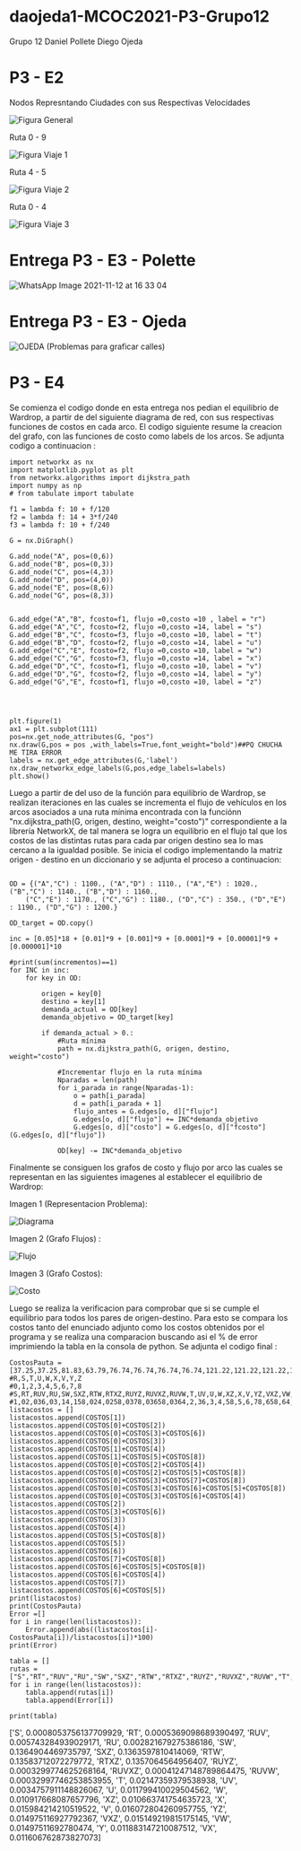 # daojeda1-MCOC2021-P3-Grupo12

Grupo 12
Daniel Pollete
Diego Ojeda


# P3 - E2


Nodos Represntando Ciudades con sus Respectivas Velocidades

![Figura General](https://user-images.githubusercontent.com/88356329/141036716-6cad3a4b-e9d4-4546-810a-479a9a3693a9.png)

Ruta 0 - 9 

![Figura Viaje 1](https://user-images.githubusercontent.com/88356329/141036727-cb1e6123-8f78-490a-84a3-a612a0f95790.png)

Ruta 4 - 5

![Figura Viaje 2](https://user-images.githubusercontent.com/88356329/141036757-f266e787-8a68-4670-9451-b61da0f75b44.png)


Ruta 0 - 4

![Figura Viaje 3](https://user-images.githubusercontent.com/88356329/141036767-e3e7021e-baf2-4d6b-b6e1-ca3a4c23bfef.png)


# Entrega P3 - E3 - Polette

![WhatsApp Image 2021-11-12 at 16 33 04](https://user-images.githubusercontent.com/88356329/141525857-e91a6b50-ac5a-4dcc-9554-9892f811f983.jpeg)

# Entrega P3 - E3 - Ojeda
![OJEDA](https://user-images.githubusercontent.com/53507891/141601381-f8be46c9-a2f4-41db-ae6f-b113b7981481.jpeg)
(Problemas para graficar calles)


# P3 - E4

Se comienza el codigo donde en esta entrega nos pedian el equilibrio de Wardrop, a partir de del siguiente diagrama de red, con sus respectivas funciones de costos en cada arco. El codigo siguiente resume la creacion del grafo, con las funciones de costo como labels de los arcos. Se adjunta codigo a continuacion :

```
import networkx as nx
import matplotlib.pyplot as plt
from networkx.algorithms import dijkstra_path
import numpy as np
# from tabulate import tabulate

f1 = lambda f: 10 + f/120
f2 = lambda f: 14 + 3*f/240
f3 = lambda f: 10 + f/240

G = nx.DiGraph()

G.add_node("A", pos=(0,6))
G.add_node("B", pos=(0,3))
G.add_node("C", pos=(4,3))
G.add_node("D", pos=(4,0))
G.add_node("E", pos=(8,6))
G.add_node("G", pos=(8,3))


G.add_edge("A","B", fcosto=f1, flujo =0,costo =10 , label = "r")
G.add_edge("A","C", fcosto=f2, flujo =0,costo =14, label = "s")
G.add_edge("B","C", fcosto=f3, flujo =0,costo =10, label = "t")
G.add_edge("B","D", fcosto=f2, flujo =0,costo =14, label = "u")
G.add_edge("C","E", fcosto=f2, flujo =0,costo =10, label = "w")
G.add_edge("C","G", fcosto=f3, flujo =0,costo =14, label = "x")
G.add_edge("D","C", fcosto=f1, flujo =0,costo =10, label = "v")
G.add_edge("D","G", fcosto=f2, flujo =0,costo =14, label = "y")
G.add_edge("G","E", fcosto=f1, flujo =0,costo =10, label = "z")




plt.figure(1)
ax1 = plt.subplot(111)
pos=nx.get_node_attributes(G, "pos")
nx.draw(G,pos = pos ,with_labels=True,font_weight="bold")##PQ CHUCHA ME TIRA ERROR
labels = nx.get_edge_attributes(G,'label')
nx.draw_networkx_edge_labels(G,pos,edge_labels=labels)
plt.show()
```

Luego a partir de del uso de la función para equilibrio de Wardrop, se realizan iteraciones en las cuales se incrementa el flujo de vehículos en los arcos asociados a una ruta mínima encontrada con la funciónn "nx.dijkstra_path(G, origen, destino, weight="costo")" correspondiente a la librería NetworkX, de tal manera se logra un equilibrio en el flujo tal que los costos de las distintas rutas para cada par origen destino sea lo mas cercano a la igualdad posible. Se inicia el codigo implementando la matriz origen - destino en un diccionario y se adjunta el proceso a continuacion:

```

OD = {("A","C") : 1100., ("A","D") : 1110., ("A","E") : 1020., ("B","C") : 1140., ("B","D") : 1160.,
	("C","E") : 1170., ("C","G") : 1180., ("D","C") : 350., ("D","E") : 1190., ("D","G") : 1200.}

OD_target = OD.copy()

inc = [0.05]*18 + [0.01]*9 + [0.001]*9 + [0.0001]*9 + [0.00001]*9 + [0.000001]*10

#print(sum(incrementos)==1)
for INC in inc:
    for key in OD:
    
    	origen = key[0]
    	destino = key[1]
    	demanda_actual = OD[key]
    	demanda_objetivo = OD_target[key]
        
    	if demanda_actual > 0.:
    		#Ruta mínima
    		path = nx.dijkstra_path(G, origen, destino, weight="costo")
    
    		#Incrementar flujo en la ruta mínima
    		Nparadas = len(path)
    		for i_parada in range(Nparadas-1):
    			o = path[i_parada]
    			d = path[i_parada + 1]
    			flujo_antes = G.edges[o, d]["flujo"]
    			G.edges[o, d]["flujo"] += INC*demanda_objetivo
    			G.edges[o, d]["costo"] = G.edges[o, d]["fcosto"](G.edges[o, d]["flujo"])
    
    		OD[key] -= INC*demanda_objetivo
```
Finalmente se consiguen los grafos de costo y flujo por arco las cuales se representan en las siguientes imagenes al establecer el equilibrio de Wardrop: 

Imagen 1 (Representacion Problema):


![Diagrama](https://user-images.githubusercontent.com/88356329/142122112-bd50f9b7-0a79-4da8-84f8-729f06b80b4a.png)


Imagen 2 (Grafo Flujos) :


![Flujo](https://user-images.githubusercontent.com/88356329/142122179-97d0d93f-fe73-40fa-a3c8-e1a25c62e3dd.png)

Imagen 3 (Grafo Costos):


![Costo](https://user-images.githubusercontent.com/88356329/142122227-1bffc920-78bc-46cc-9342-05bb2440c80e.png)



Luego se realiza la verificacion para comprobar que si se cumple el equilibrio para todos los pares de origen-destino. Para esto se compara los costos tanto del enunciado adjunto como los costos obtenidos por el programa y se realiza una comparacion buscando asi el % de error imprimiendo la tabla en la consola de python. Se adjunta el codigo final :

```
CostosPauta = [37.25,37.25,81.83,63.79,76.74,76.74,76.74,76.74,121.22,121.22,121.22,15.83,60.42,42.38,39.39,39.39,18.14,18.04,57.42,57.42,57.42,36.19,36.19]
#R,S,T,U,W,X,V,Y,Z
#0,1,2,3,4,5,6,7,8
#S,RT,RUV,RU,SW,SXZ,RTW,RTXZ,RUYZ,RUVXZ,RUVW,T,UV,U,W,XZ,X,V,YZ,VXZ,VW,Y,VX
#1,02,036,03,14,158,024,0258,0378,03658,0364,2,36,3,4,58,5,6,78,658,64,7,65
listacostos = []
listacostos.append(COSTOS[1])
listacostos.append(COSTOS[0]+COSTOS[2])
listacostos.append(COSTOS[0]+COSTOS[3]+COSTOS[6])
listacostos.append(COSTOS[0]+COSTOS[3])
listacostos.append(COSTOS[1]+COSTOS[4])
listacostos.append(COSTOS[1]+COSTOS[5]+COSTOS[8])
listacostos.append(COSTOS[0]+COSTOS[2]+COSTOS[4])
listacostos.append(COSTOS[0]+COSTOS[2]+COSTOS[5]+COSTOS[8])
listacostos.append(COSTOS[0]+COSTOS[3]+COSTOS[7]+COSTOS[8])
listacostos.append(COSTOS[0]+COSTOS[3]+COSTOS[6]+COSTOS[5]+COSTOS[8])
listacostos.append(COSTOS[0]+COSTOS[3]+COSTOS[6]+COSTOS[4])
listacostos.append(COSTOS[2])
listacostos.append(COSTOS[3]+COSTOS[6])
listacostos.append(COSTOS[3])
listacostos.append(COSTOS[4])
listacostos.append(COSTOS[5]+COSTOS[8])
listacostos.append(COSTOS[5])
listacostos.append(COSTOS[6])
listacostos.append(COSTOS[7]+COSTOS[8])
listacostos.append(COSTOS[6]+COSTOS[5]+COSTOS[8])
listacostos.append(COSTOS[6]+COSTOS[4])
listacostos.append(COSTOS[7])
listacostos.append(COSTOS[6]+COSTOS[5])
print(listacostos)
print(CostosPauta)
Error =[]
for i in range(len(listacostos)):
    Error.append(abs((listacostos[i]-CostosPauta[i])/listacostos[i])*100)
print(Error)

tabla = []
rutas = ["S","RT","RUV","RU","SW","SXZ","RTW","RTXZ","RUYZ","RUVXZ","RUVW","T","UV","U","W","XZ","X","V","YZ","VXZ","VW","Y","VX"]
for i in range(len(listacostos)):
    tabla.append(rutas[i])
    tabla.append(Error[i])

print(tabla)
```

['S', 0.0008053756137709929, 'RT', 0.0005369098689390497, 'RUV', 0.005743284939029171, 'RU', 0.002821679275386186, 'SW', 0.1364904469735797, 'SXZ', 0.1363597810414069, 'RTW', 0.13583712072279772, 'RTXZ', 0.1357064564956407, 'RUYZ', 0.0003299774625268164, 'RUVXZ', 0.00041247148789864475, 'RUVW', 0.00032997746253853955, 'T', 0.02147359379538938, 'UV', 0.0034757911148826067, 'U', 0.011799410029504562, 'W', 0.010917668087657796, 'XZ', 0.010663741754635723, 'X', 0.015984214210519522, 'V', 0.016072804260957755, 'YZ', 0.014975116927792367, 'VXZ', 0.015149219815175145, 'VW', 0.01497511692780474, 'Y', 0.011883147210087512, 'VX', 0.011606762873827073]
